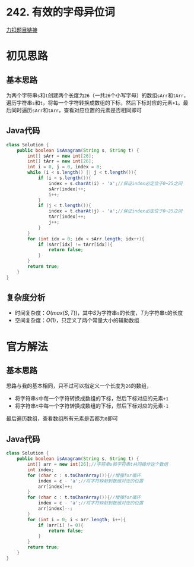 # 242. 有效的字母异位词

[力扣题目链接](https://leetcode-cn.com/problems/valid-anagram/)


# 初见思路

## 基本思路
为两个字符串`s`和`t`创建两个长度为`26`（一共`26`个小写字母）的数组`sArr`和`tArr`，遍历字符串`s`和`t`，将每一个字符转换成数组的下标，然后下标对应的元素`+1`。最后同时遍历`sArr`和`tArr`，查看对应位置的元素是否相同即可


## Java代码
```java
class Solution {
    public boolean isAnagram(String s, String t) {
        int[] sArr = new int[26];
        int[] tArr = new int[26];
        int i = 0, j = 0, index = 0;
        while (i < s.length() || j < t.length()){
            if (i < s.length()){
                index = s.charAt(i) - 'a';//保证index必定位于0~25之间
                sArr[index]++;
                i++;
            }
            if (j < t.length()){
                index = t.charAt(j) - 'a';//保证index必定位于0~25之间
                tArr[index]++;
                j++;
            }
        }
        for (int idx = 0; idx < sArr.length; idx++){
            if (sArr[idx] != tArr[idx]){
                return false;
            }
        }
        return true;
    }
}
```

## 复杂度分析
- 时间复杂度：$O(max(S,T))$，其中$S$为字符串`s`的长度，$T$为字符串`t`的长度
- 空间复杂度：$O(1)$，只定义了两个常量大小的辅助数组

# 官方解法
## 基本思路
思路与我的基本相同，只不过可以指定义一个长度为`26`的数组，
- 将字符串`s`中每一个字符转换成数组的下标，然后下标对应的元素`+1`
- 将字符串`t`中每一个字符转换成数组的下标，然后下标对应的元素`-1`

最后遍历数组，查看数组所有元素是否都为`0`即可

## Java代码
```java
class Solution {
    public boolean isAnagram(String s, String t) {
        int[] arr = new int[26];//字符串s和字符串t共同操作这个数组
        int index;
        for (char c : s.toCharArray()){//增强for循环
            index = c - 'a';//将字符映射到数组对应的位置
            arr[index]++;
        }
        for (char c : t.toCharArray()){//增强for循环
            index = c - 'a';//将字符映射到数组对应的位置
            arr[index]--;
        }
        for (int i = 0; i < arr.length; i++){
            if (arr[i] != 0){
                return false;
            }
        }
        return true;
    }
}
```